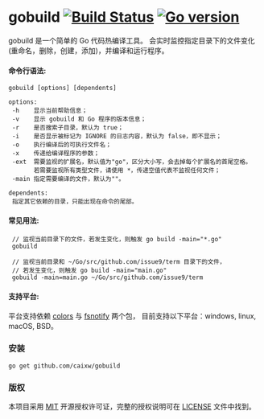 gobuild
[![Build Status](https://travis-ci.org/caixw/gobuild.svg?branch=master)](https://travis-ci.org/caixw/gobuild)
[![Go version](https://img.shields.io/badge/Go-1.11-brightgreen.svg?style=flat)](https://golang.org) 
======

gobuild 是一个简单的 Go 代码热编译工具。
会实时监控指定目录下的文件变化(重命名，删除，创建，添加)，并编译和运行程序。


#### 命令行语法:
```shell
gobuild [options] [dependents]

options:
 -h    显示当前帮助信息；
 -v    显示 gobuild 和 Go 程序的版本信息；
 -r    是否搜索子目录，默认为 true；
 -i    是否显示被标记为 IGNORE 的日志内容，默认为 false，即不显示；
 -o    执行编译后的可执行文件名；
 -x    传递给编译程序的参数；
 -ext  需要监视的扩展名，默认值为"go"，区分大小写，会去掉每个扩展名的首尾空格。
       若需要监视所有类型文件，请使用 *，传递空值代表不监视任何文件；
 -main 指定需要编译的文件，默认为""。

dependents:
 指定其它依赖的目录，只能出现在命令的尾部。
```


#### 常见用法:
```shell
 // 监视当前目录下的文件，若发生变化，则触发 go build -main="*.go"
 gobuild

 // 监视当前目录和 ~/Go/src/github.com/issue9/term 目录下的文件，
 // 若发生变化，则触发 go build -main="main.go"
 gobuild -main=main.go ~/Go/src/github.com/issue9/term
```


#### 支持平台:

平台支持依赖 [colors](https://github.com/issue9/term) 与 [fsnotify](https://gopkg.in/fsnotify.v1) 两个包，
目前支持以下平台：windows, linux, macOS, BSD。


### 安装

```shell
go get github.com/caixw/gobuild
```


### 版权

本项目采用 [MIT](https://opensource.org/licenses/MIT) 开源授权许可证，完整的授权说明可在 [LICENSE](LICENSE) 文件中找到。
